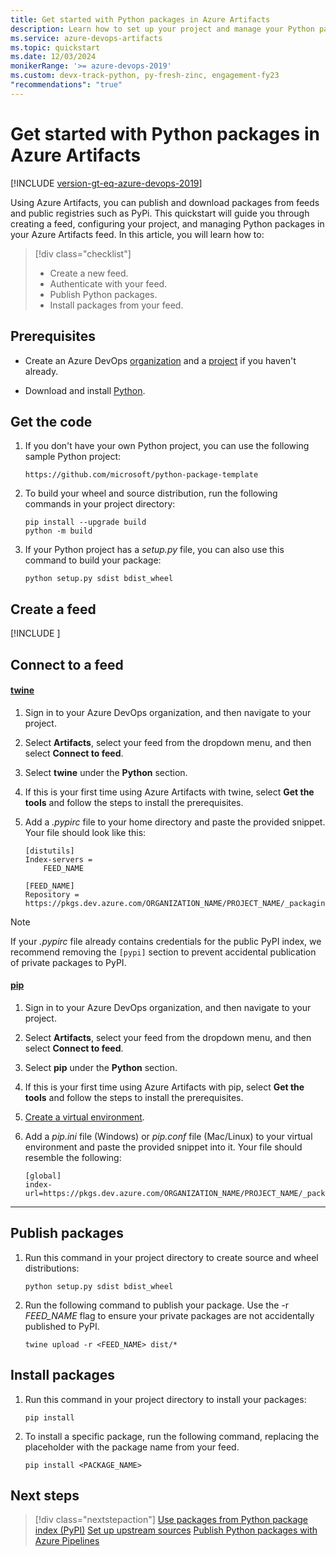 ```yaml
---
title: Get started with Python packages in Azure Artifacts
description: Learn how to set up your project and manage your Python packages in Azure Artifacts.
ms.service: azure-devops-artifacts
ms.topic: quickstart
ms.date: 12/03/2024
monikerRange: '>= azure-devops-2019'
ms.custom: devx-track-python, py-fresh-zinc, engagement-fy23
"recommendations": "true"
---
```


# Get started with Python packages in Azure Artifacts

[!INCLUDE [version-gt-eq-azure-devops-2019](../../includes/version-gt-eq-2019.md)]

Using Azure Artifacts, you can publish and download packages from feeds and public registries such as PyPi. This quickstart will guide you through creating a feed, configuring your project, and managing Python packages in your Azure Artifacts feed. In this article, you will learn how to:

> [!div class="checklist"]
>
> * Create a new feed.
> * Authenticate with your feed.
> * Publish Python packages.
> * Install packages from your feed.

## Prerequisites

- Create an Azure DevOps [organization](../../organizations/accounts/create-organization.md) and a [project](../../organizations/projects/create-project.md#create-a-project) if you haven't already.

- Download and install [Python](https://www.python.org/downloads/).

## Get the code

1. If you don't have your own Python project, you can use the following sample Python project:

    ```
    https://github.com/microsoft/python-package-template
    ```

1. To build your wheel and source distribution, run the following commands in your project directory:

    ```
    pip install --upgrade build
    python -m build
    ```

1. If your Python project has a *setup.py* file, you can also use this command to build your package:

    ```
    python setup.py sdist bdist_wheel
    ```

## Create a feed

[!INCLUDE [](includes/create-feed.md)]

## Connect to a feed

#### [twine](#tab/twine)

1. Sign in to your Azure DevOps organization, and then navigate to your project.

1. Select **Artifacts**, select your feed from the dropdown menu, and then select **Connect to feed**.

1. Select **twine** under the **Python** section.

1. If this is your first time using Azure Artifacts with twine, select **Get the tools** and follow the steps to install the prerequisites.

1. Add a *.pypirc* file to your home directory and paste the provided snippet. Your file should look like this:

    ```
    [distutils]
    Index-servers =
        FEED_NAME
    
    [FEED_NAME]
    Repository = https://pkgs.dev.azure.com/ORGANIZATION_NAME/PROJECT_NAME/_packaging/FEED_NAME/pypi/upload/
    ```

> [!NOTE]
> If your *.pypirc* file already contains credentials for the public PyPI index, we recommend removing the `[pypi]` section to prevent accidental publication of private packages to PyPI.

#### [pip](#tab/pip)

1. Sign in to your Azure DevOps organization, and then navigate to your project.

1. Select **Artifacts**, select your feed from the dropdown menu, and then select **Connect to feed**.

1. Select **pip** under the **Python** section.

1. If this is your first time using Azure Artifacts with pip, select **Get the tools** and follow the steps to install the prerequisites.

1. [Create a virtual environment](https://docs.python.org/3/library/venv.html).

1. Add a *pip.ini* file (Windows) or *pip.conf* file (Mac/Linux) to your virtual environment and paste the provided snippet into it. Your file should resemble the following:

    ```
    [global]
    index-url=https://pkgs.dev.azure.com/ORGANIZATION_NAME/PROJECT_NAME/_packaging/FEED_NAME/pypi/simple/
    ```

- - - 


## Publish packages

1. Run this command in your project directory to create source and wheel distributions:

    ```
    python setup.py sdist bdist_wheel
    
    ```

1. Run the following command to publish your package. Use the -r *FEED_NAME* flag to ensure your private packages are not accidentally published to PyPI.

    ```
    twine upload -r <FEED_NAME> dist/*
    ```

## Install packages

1. Run this command in your project directory to install your packages:

    ```
    pip install
    ```

1. To install a specific package, run the following command, replacing the placeholder with the package name from your feed.

    ```Command
    pip install <PACKAGE_NAME>
    ```

## Next steps

> [!div class="nextstepaction"]
> [Use packages from Python package index (PyPI)](../python/use-packages-from-pypi.md)
> [Set up upstream sources](../how-to/set-up-upstream-sources.md)
> [Publish Python packages with Azure Pipelines](../../pipelines/artifacts/pypi.md)

